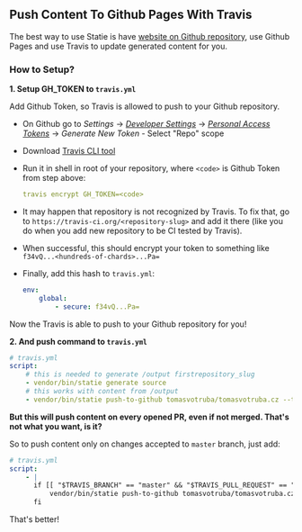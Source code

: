 ## Push Content To Github Pages With Travis

The best way to use Statie is have [website on Github repository](https://github.com/TomasVotruba/tomasvotruba.cz), use Github Pages and use Travis to update generated content for you.

### How to Setup?

**1. Setup GH_TOKEN to `travis.yml`**

Add Github Token, so Travis is allowed to push to your Github repository.

- On Github go to *Settings* → *[Developer Settings](https://github.com/settings/developers)* → *[Personal Access Tokens](https://github.com/settings/tokens)* → *Generate New Token* - Select "Repo" scope

- Download [Travis CLI tool](https://github.com/travis-ci/travis.rb#installation)

- Run it in shell in root of your repository, where `<code>` is Github Token from step above:

    ```yaml
    travis encrypt GH_TOKEN=<code>
    ```

- It may happen that repository is not recognized by Travis. To fix that, go to `https://travis-ci.org/<repository-slug>`
    and add it there (like you do when you add new repository to be CI tested by Travis).

- When successful, this should encrypt your token to something like `f34vQ...<hundreds-of-chards>...Pa=`

- Finally, add this hash to `travis.yml`:

    ```yml
    env:
        global:
            - secure: f34vQ...Pa=
    ```

Now the Travis is able to push to your Github repository for you!


**2. And push command to `travis.yml`**

```yaml
# travis.yml
script:
    # this is needed to generate /output firstrepository_slug
    - vendor/bin/statie generate source
    # this works with content from /output
    - vendor/bin/statie push-to-github tomasvotruba/tomasvotruba.cz --token=${GH_TOKEN}
```

**But this will push content on every opened PR, even if not merged. That's not what you want, is it?**

So to push content only on changes accepted to `master` branch, just add:

```yaml
# travis.yml
script:
    - |
      if [[ "$TRAVIS_BRANCH" == "master" && "$TRAVIS_PULL_REQUEST" == "false" ]]; then
          vendor/bin/statie push-to-github tomasvotruba/tomasvotruba.cz --token=${GH_TOKEN}
      fi
```

That's better!